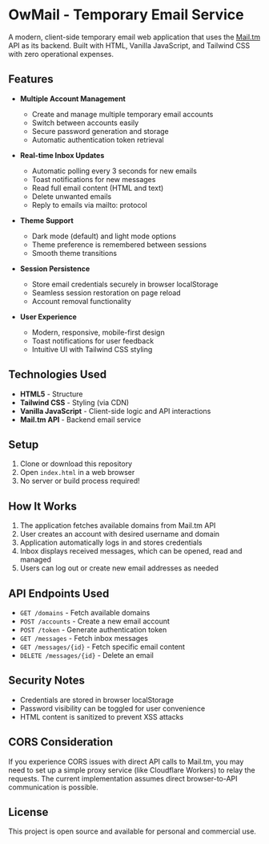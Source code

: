 # OwMail - Temporary Email Service

A modern, client-side temporary email web application that uses the [Mail.tm](https://mail.tm) API as its backend. Built with HTML, Vanilla JavaScript, and Tailwind CSS with zero operational expenses.

## Features

- **Multiple Account Management**
  - Create and manage multiple temporary email accounts
  - Switch between accounts easily
  - Secure password generation and storage
  - Automatic authentication token retrieval

- **Real-time Inbox Updates**
  - Automatic polling every 3 seconds for new emails
  - Toast notifications for new messages
  - Read full email content (HTML and text)
  - Delete unwanted emails
  - Reply to emails via mailto: protocol

- **Theme Support**
  - Dark mode (default) and light mode options
  - Theme preference is remembered between sessions
  - Smooth theme transitions

- **Session Persistence**
  - Store email credentials securely in browser localStorage
  - Seamless session restoration on page reload
  - Account removal functionality

- **User Experience**
  - Modern, responsive, mobile-first design
  - Toast notifications for user feedback
  - Intuitive UI with Tailwind CSS styling

## Technologies Used

- **HTML5** - Structure
- **Tailwind CSS** - Styling (via CDN)
- **Vanilla JavaScript** - Client-side logic and API interactions
- **Mail.tm API** - Backend email service

## Setup

1. Clone or download this repository
2. Open `index.html` in a web browser
3. No server or build process required!

## How It Works

1. The application fetches available domains from Mail.tm API
2. User creates an account with desired username and domain
3. Application automatically logs in and stores credentials
4. Inbox displays received messages, which can be opened, read and managed
5. Users can log out or create new email addresses as needed

## API Endpoints Used

- `GET /domains` - Fetch available domains
- `POST /accounts` - Create a new email account
- `POST /token` - Generate authentication token
- `GET /messages` - Fetch inbox messages
- `GET /messages/{id}` - Fetch specific email content
- `DELETE /messages/{id}` - Delete an email

## Security Notes

- Credentials are stored in browser localStorage
- Password visibility can be toggled for user convenience
- HTML content is sanitized to prevent XSS attacks

## CORS Consideration

If you experience CORS issues with direct API calls to Mail.tm, you may need to set up a simple proxy service (like Cloudflare Workers) to relay the requests. The current implementation assumes direct browser-to-API communication is possible.

## License

This project is open source and available for personal and commercial use.
